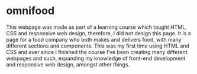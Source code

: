 # omnifood
This webpage was made as part of a learning course which taught HTML, CSS and responsive web design, therefore, I did not design this page. It is a page for a food company who both makes and delivers food, with many different sections and components. This was my first time using HTML and CSS and ever since I finished the course I've been creating many different webpages and such, expanding my knowledge of front-end development and responsive web design, amongst other things.
